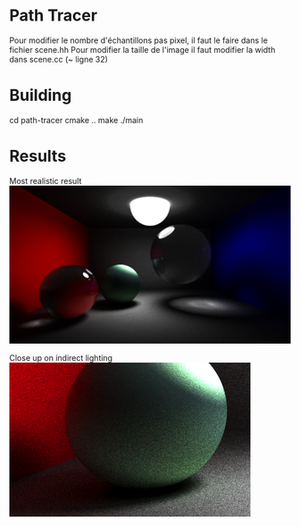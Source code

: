 # Path Tracer


Pour modifier le nombre d'échantillons pas pixel, il faut le faire dans le fichier scene.hh
Pour modifier la taille de l'image il faut modifier la width dans scene.cc (~ ligne 32)


# Building

cd path-tracer
cmake ..
make
./main

# Results
Most realistic result
![Last result](https://github.com/Filmoo/Path-Tracer/blob/main/finalv2.png)

Close up on indirect lighting
![Close up on indirect lighting](https://github.com/Filmoo/Path-Tracer/blob/main/indrect1.png)

